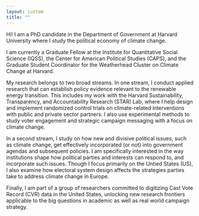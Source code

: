 ```yaml
---
layout: custom
title: ""
---
```


Hi! I am a PhD candidate in the Department of Government at Harvard University where I study the political economy of climate change.

I am currently a Graduate Fellow at the Institute for Quantitative Social Science (IQSS), the Center for American Political Studies (CAPS), and the Graduate Student Coordinator for the Weatherhead Cluster on Climate Change at Harvard. 

My research belongs to two broad streams. In one stream, I conduct applied research that can establish policy evidence relevant to the renewable energy transition. This includes my work with the Harvard Sustainability, Transparency, and Accountability Research (STAR) Lab, where I help design and implement randomized control trials on climate-related interventions with public and private sector partners.  I also use experimental methods to study voter engagement and strategic campaign messaging with a focus on climate change. 

In a second stream, I study on how new and divisive political issues, such as climate change, get effectively incorporated (or not) into government agendas and subsequent policies. I am specifically interested in the way institutions shape how political parties and interests can respond to, and incorporate such issues. Though I focus primarily on the Untied States (US), I also examine how electoral system design affects the strategies parties take to address climate change in Europe.

Finally, I am part of a group of researchers committed to digitizing Cast Vote Record (CVR) data in the United States, unlocking new research frontiers applicable to the big questions in academic as well as real world campaign strategy. 
